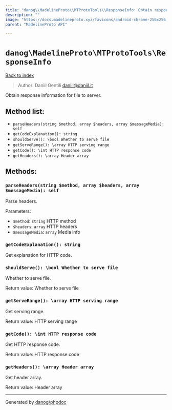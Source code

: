 ```yaml
---
title: "danog\\MadelineProto\\MTProtoTools\\ResponseInfo: Obtain response information for file to server."
description: ""
image: "https://docs.madelineproto.xyz/favicons/android-chrome-256x256.png"
parent: "MadelineProto API"

---
```

# `danog\MadelineProto\MTProtoTools\ResponseInfo`
[Back to index](../../../index.md)

> Author: Daniil Gentili <daniil@daniil.it>  
  

Obtain response information for file to server.  




## Method list:
* `parseHeaders(string $method, array $headers, array $messageMedia): self`
* `getCodeExplanation(): string`
* `shouldServe(): \bool Whether to serve file`
* `getServeRange(): \array HTTP serving range`
* `getCode(): \int HTTP response code`
* `getHeaders(): \array Header array`

## Methods:
### `parseHeaders(string $method, array $headers, array $messageMedia): self`

Parse headers.


Parameters:
* `$method`: `string` HTTP method  
* `$headers`: `array` HTTP headers  
* `$messageMedia`: `array` Media info  



### `getCodeExplanation(): string`

Get explanation for HTTP code.



### `shouldServe(): \bool Whether to serve file`

Whether to serve file.


Return value: Whether to serve file


### `getServeRange(): \array HTTP serving range`

Get serving range.


Return value: HTTP serving range


### `getCode(): \int HTTP response code`

Get HTTP response code.


Return value: HTTP response code


### `getHeaders(): \array Header array`

Get header array.


Return value: Header array


---
Generated by [danog/phpdoc](https://phpdoc.daniil.it)
